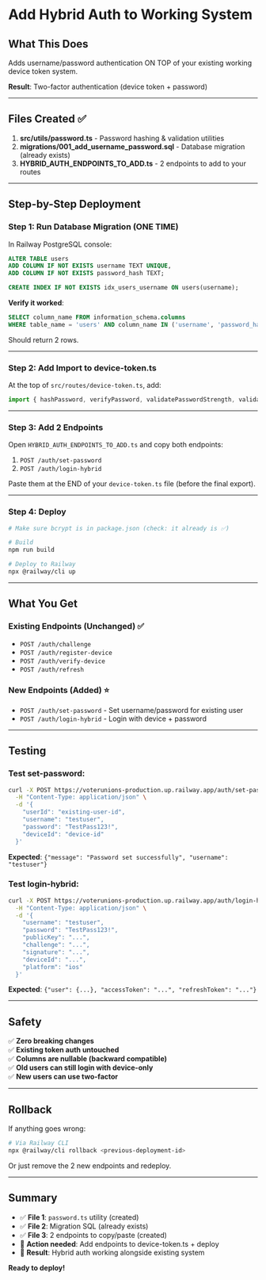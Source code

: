 # Add Hybrid Auth to Working System

## What This Does

Adds username/password authentication ON TOP of your existing working device token system.

**Result**: Two-factor authentication (device token + password)

---

## Files Created ✅

1. **src/utils/password.ts** - Password hashing & validation utilities
2. **migrations/001_add_username_password.sql** - Database migration (already exists)
3. **HYBRID_AUTH_ENDPOINTS_TO_ADD.ts** - 2 endpoints to add to your routes

---

## Step-by-Step Deployment

### Step 1: Run Database Migration (ONE TIME)

In Railway PostgreSQL console:

```sql
ALTER TABLE users
ADD COLUMN IF NOT EXISTS username TEXT UNIQUE,
ADD COLUMN IF NOT EXISTS password_hash TEXT;

CREATE INDEX IF NOT EXISTS idx_users_username ON users(username);
```

**Verify it worked**:
```sql
SELECT column_name FROM information_schema.columns
WHERE table_name = 'users' AND column_name IN ('username', 'password_hash');
```

Should return 2 rows.

---

### Step 2: Add Import to device-token.ts

At the top of `src/routes/device-token.ts`, add:

```typescript
import { hashPassword, verifyPassword, validatePasswordStrength, validateUsername } from '../utils/password.js';
```

---

### Step 3: Add 2 Endpoints

Open `HYBRID_AUTH_ENDPOINTS_TO_ADD.ts` and copy both endpoints:
1. `POST /auth/set-password`
2. `POST /auth/login-hybrid`

Paste them at the END of your `device-token.ts` file (before the final export).

---

### Step 4: Deploy

```bash
# Make sure bcrypt is in package.json (check: it already is ✅)

# Build
npm run build

# Deploy to Railway
npx @railway/cli up
```

---

## What You Get

### Existing Endpoints (Unchanged) ✅
- `POST /auth/challenge`
- `POST /auth/register-device`
- `POST /auth/verify-device`
- `POST /auth/refresh`

### New Endpoints (Added) ⭐
- `POST /auth/set-password` - Set username/password for existing user
- `POST /auth/login-hybrid` - Login with device + password

---

## Testing

### Test set-password:
```bash
curl -X POST https://voterunions-production.up.railway.app/auth/set-password \
  -H "Content-Type: application/json" \
  -d '{
    "userId": "existing-user-id",
    "username": "testuser",
    "password": "TestPass123!",
    "deviceId": "device-id"
  }'
```

**Expected**: `{"message": "Password set successfully", "username": "testuser"}`

### Test login-hybrid:
```bash
curl -X POST https://voterunions-production.up.railway.app/auth/login-hybrid \
  -H "Content-Type: application/json" \
  -d '{
    "username": "testuser",
    "password": "TestPass123!",
    "publicKey": "...",
    "challenge": "...",
    "signature": "...",
    "deviceId": "...",
    "platform": "ios"
  }'
```

**Expected**: `{"user": {...}, "accessToken": "...", "refreshToken": "..."}`

---

## Safety

✅ **Zero breaking changes**  
✅ **Existing token auth untouched**  
✅ **Columns are nullable (backward compatible)**  
✅ **Old users can still login with device-only**  
✅ **New users can use two-factor**

---

## Rollback

If anything goes wrong:

```bash
# Via Railway CLI
npx @railway/cli rollback <previous-deployment-id>
```

Or just remove the 2 new endpoints and redeploy.

---

## Summary

- ✅ **File 1**: `password.ts` utility (created)
- ✅ **File 2**: Migration SQL (already exists)
- ✅ **File 3**: 2 endpoints to copy/paste (created)
- 📝 **Action needed**: Add endpoints to device-token.ts + deploy
- 🎯 **Result**: Hybrid auth working alongside existing system

**Ready to deploy!**
